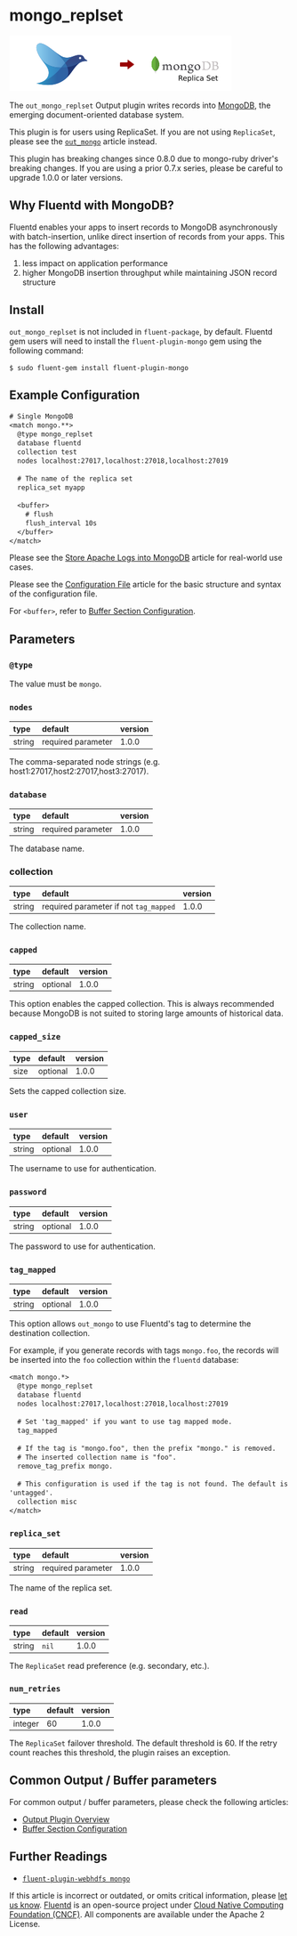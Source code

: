 # mongo\_replset

![](../.gitbook/assets/mongo_replset.png)

The `out_mongo_replset` Output plugin writes records into [MongoDB](http://mongodb.org/), the emerging document-oriented database system.

This plugin is for users using ReplicaSet. If you are not using `ReplicaSet`, please see the [`out_mongo`](mongo.md) article instead.

This plugin has breaking changes since 0.8.0 due to mongo-ruby driver's breaking changes. If you are using a prior 0.7.x series, please be careful to upgrade 1.0.0 or later versions.

## Why Fluentd with MongoDB?

Fluentd enables your apps to insert records to MongoDB asynchronously with batch-insertion, unlike direct insertion of records from your apps. This has the following advantages:

1. less impact on application performance
2. higher MongoDB insertion throughput while maintaining JSON record structure

## Install

`out_mongo_replset` is not included in `fluent-package`, by default. Fluentd gem users will need to install the `fluent-plugin-mongo` gem using the following command:

```text
$ sudo fluent-gem install fluent-plugin-mongo
```

## Example Configuration

```text
# Single MongoDB
<match mongo.**>
  @type mongo_replset
  database fluentd
  collection test
  nodes localhost:27017,localhost:27018,localhost:27019

  # The name of the replica set
  replica_set myapp

  <buffer>
    # flush
    flush_interval 10s
  </buffer>
</match>
```

Please see the [Store Apache Logs into MongoDB](../how-to-guides/apache-to-mongodb.md) article for real-world use cases.

Please see the [Configuration File](../configuration/config-file.md) article for the basic structure and syntax of the configuration file.

For `<buffer>`, refer to [Buffer Section Configuration](../configuration/buffer-section.md).

## Parameters

### `@type`

The value must be `mongo`.

### `nodes`

| type | default | version |
| :--- | :--- | :--- |
| string | required parameter | 1.0.0 |

The comma-separated node strings \(e.g. host1:27017,host2:27017,host3:27017\).

### `database`

| type | default | version |
| :--- | :--- | :--- |
| string | required parameter | 1.0.0 |

The database name.

### collection

| type | default | version |
| :--- | :--- | :--- |
| string | required parameter if not `tag_mapped` | 1.0.0 |

The collection name.

### `capped`

| type | default | version |
| :--- | :--- | :--- |
| string | optional | 1.0.0 |

This option enables the capped collection. This is always recommended because MongoDB is not suited to storing large amounts of historical data.

### `capped_size`

| type | default | version |
| :--- | :--- | :--- |
| size | optional | 1.0.0 |

Sets the capped collection size.

### `user`

| type | default | version |
| :--- | :--- | :--- |
| string | optional | 1.0.0 |

The username to use for authentication.

### `password`

| type | default | version |
| :--- | :--- | :--- |
| string | optional | 1.0.0 |

The password to use for authentication.

### `tag_mapped`

| type | default | version |
| :--- | :--- | :--- |
| string | optional | 1.0.0 |

This option allows `out_mongo` to use Fluentd's tag to determine the destination collection.

For example, if you generate records with tags `mongo.foo`, the records will be inserted into the `foo` collection within the `fluentd` database:

```text
<match mongo.*>
  @type mongo_replset
  database fluentd
  nodes localhost:27017,localhost:27018,localhost:27019

  # Set 'tag_mapped' if you want to use tag mapped mode.
  tag_mapped

  # If the tag is "mongo.foo", then the prefix "mongo." is removed.
  # The inserted collection name is "foo".
  remove_tag_prefix mongo.

  # This configuration is used if the tag is not found. The default is 'untagged'.
  collection misc
</match>
```

### `replica_set`

| type | default | version |
| :--- | :--- | :--- |
| string | required parameter | 1.0.0 |

The name of the replica set.

### `read`

| type | default | version |
| :--- | :--- | :--- |
| string | `nil` | 1.0.0 |

The `ReplicaSet` read preference \(e.g. secondary, etc.\).

### `num_retries`

| type | default | version |
| :--- | :--- | :--- |
| integer | 60 | 1.0.0 |

The `ReplicaSet` failover threshold. The default threshold is 60. If the retry count reaches this threshold, the plugin raises an exception.

## Common Output / Buffer parameters

For common output / buffer parameters, please check the following articles:

* [Output Plugin Overview](./)
* [Buffer Section Configuration](../configuration/buffer-section.md)

## Further Readings

* [`fluent-plugin-webhdfs mongo`](https://github.com/fluent/fluent-plugin-mongo)

If this article is incorrect or outdated, or omits critical information, please [let us know](https://github.com/fluent/fluentd-docs-gitbook/issues?state=open). [Fluentd](http://www.fluentd.org/) is an open-source project under [Cloud Native Computing Foundation \(CNCF\)](https://cncf.io/). All components are available under the Apache 2 License.

